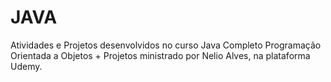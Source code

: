 # JAVA
Atividades e Projetos desenvolvidos no curso Java Completo Programação Orientada a Objetos + Projetos ministrado por Nelio Alves, na plataforma Udemy.
